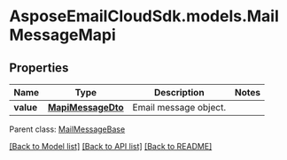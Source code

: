 # AsposeEmailCloudSdk.models.MailMessageMapi
## Properties
Name | Type | Description | Notes
------------ | ------------- | ------------- | -------------
**value** | [**MapiMessageDto**](MapiMessageDto.md) | Email message object.              | 

 Parent class: [MailMessageBase](MailMessageBase.md)

[[Back to Model list]](README.md#documentation-for-models) [[Back to API list]](README.md#documentation-for-api-endpoints) [[Back to README]](README.md)



